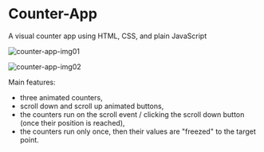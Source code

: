 # Counter-App
A visual counter app using HTML, CSS, and plain JavaScript

![counter-app-img01](https://user-images.githubusercontent.com/75646880/109961204-f5eb6100-7ce9-11eb-83e5-a563b1e71df5.png)

![counter-app-img02](https://user-images.githubusercontent.com/75646880/109961207-f683f780-7ce9-11eb-8bae-f72bab132d9d.png)


Main features:
- three animated counters,
- scroll down and scroll up animated buttons,
- the counters run on the scroll event / clicking the scroll down button (once their position is reached),
- the counters run only once, then their values are "freezed" to the target point.
